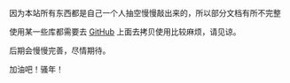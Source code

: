 <!-- 1. [uniapp 的插件文档](/uniapp/sdk/)
2. [uniapp 的组件文档](/uniapp/components/)
3. [Vuepress 自动生成目录插件](/vue/vuepress/)
4. [costom-vue Vue 源码实现](/vue/custom-vue/)
4. [costom-promise Promise 源码实现](/typescript/custom-promise/)
5. [typescript 常用工具库](/typescript/l-native-tools)
6. [typescript 浏览器存储方案](/typescript/l-browser-storage)
7. [react 组件库](/react/components/)
8. [react hooks](/react/hooks/)
9. [linux package](/linux/package/)
10. [linux command](/linux/command/)
11. [shell](/linux/shell/)
12. [前端开发规范](/standard/) -->

因为本站所有东西都是自己一个人抽空慢慢敲出来的，所以部分文档有所不完整

使用某一些库都需要去 [GitHub](https://github.com/web-liuyang) 上面去拷贝使用比较麻烦，请见谅。

后期会慢慢完善，尽情期待。

加油吧！骚年！
